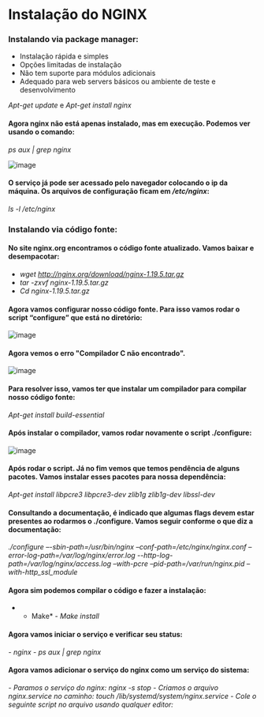 # Instalação do NGINX

### Instalando via package manager:
- Instalação rápida e simples
- Opções limitadas de instalação
- Não tem suporte para módulos adicionais
- Adequado para web servers básicos ou ambiente de teste e desenvolvimento

*Apt-get update* e 
*Apt-get install nginx*

#### Agora nginx não está apenas instalado, mas em execução. Podemos ver usando o comando:

*ps aux | grep nginx*

![image](https://user-images.githubusercontent.com/42981890/101866969-eaf4ba80-3b58-11eb-9049-d274075788ff.png)

#### O serviço já pode ser acessado pelo navegador colocando o ip da máquina. Os arquivos de configuração ficam em */etc/nginx*:
*ls -l /etc/nginx*

### Instalando via código fonte:

#### No site nginx.org encontramos o código fonte atualizado. Vamos baixar e desempacotar:

- *wget http://nginx.org/download/nginx-1.19.5.tar.gz*
- *tar -zxvf nginx-1.19.5.tar.gz*
- *Cd nginx-1.19.5.tar.gz*

#### Agora vamos configurar nosso código fonte. Para isso vamos rodar o script “configure” que está no diretório:

![image](https://user-images.githubusercontent.com/42981890/101867501-0f9d6200-3b5a-11eb-8ff4-a03ba7c51d16.png)

#### Agora vemos o erro "Compilador C não encontrado". 

![image](https://user-images.githubusercontent.com/42981890/101867563-33f93e80-3b5a-11eb-8d1b-61c5846b3548.png)

#### Para resolver isso, vamos ter que instalar um compilador para compilar nosso código fonte:

*Apt-get install build-essential*

#### Após instalar o compilador, vamos rodar novamente o script ./configure:

![image](https://user-images.githubusercontent.com/42981890/101867647-6dca4500-3b5a-11eb-8511-d0cd723b667c.png)

#### Após rodar o script. Já no fim vemos que temos pendência de alguns pacotes. Vamos instalar esses pacotes para nossa dependência:

*Apt-get install libpcre3 libpcre3-dev zlib1g zlib1g-dev libssl-dev*

#### Consultando a documentação, é indicado que algumas flags devem estar presentes ao rodarmos o ./configure. Vamos seguir conforme o que diz a documentação:

*./configure –-sbin-path=/usr/bin/nginx –conf-path=/etc/nginx/nginx.conf –error-log-path=/var/log/nginx/error.log --http-log-path=/var/log/nginx/access.log –with-pcre –pid-path=/var/run/nginx.pid –with-http_ssl_module*

#### Agora sim podemos compilar o código e fazer a instalação:

* - Make*
*- Make install*

#### Agora vamos iniciar o serviço e verificar seu status:

*- nginx*
*- ps aux | grep nginx*

#### Agora vamos adicionar o serviço do nginx como um serviço do sistema:

*- Paramos o serviço do nginx: nginx -s stop*
*- Criamos o arquivo nginx.service no caminho: 
  touch /lib/systemd/system/nginx.service*
*- Cole o seguinte script no arquivo usando qualquer editor:*

